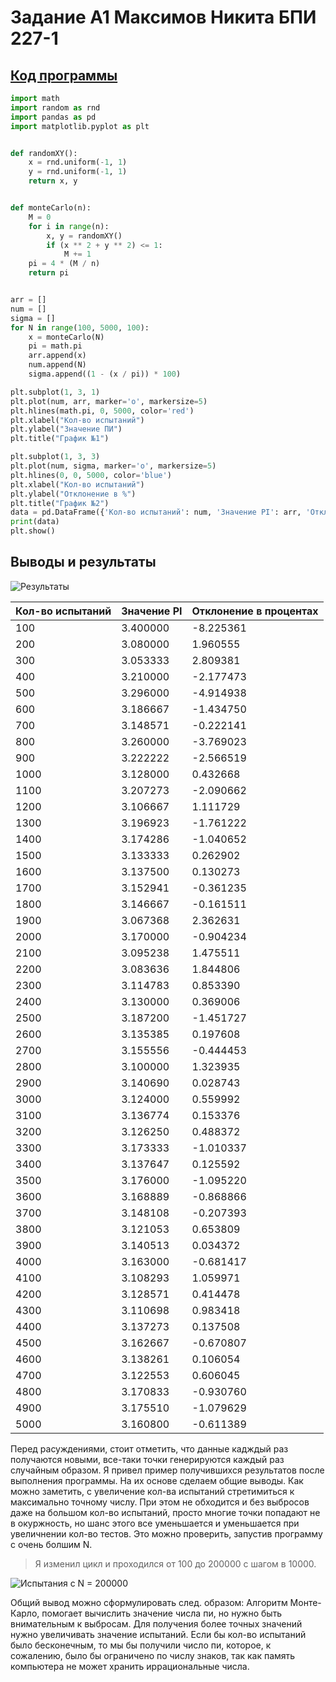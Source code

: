 # Задание A1 Максимов Никита БПИ 227-1
## [Код прогрaммы](main.py)
```python
import math
import random as rnd
import pandas as pd
import matplotlib.pyplot as plt


def randomXY():
    x = rnd.uniform(-1, 1)
    y = rnd.uniform(-1, 1)
    return x, y


def monteCarlo(n):
    M = 0
    for i in range(n):
        x, y = randomXY()
        if (x ** 2 + y ** 2) <= 1:
            M += 1
    pi = 4 * (M / n)
    return pi


arr = []
num = []
sigma = []
for N in range(100, 5000, 100):
    x = monteCarlo(N)
    pi = math.pi
    arr.append(x)
    num.append(N)
    sigma.append((1 - (x / pi)) * 100)

plt.subplot(1, 3, 1)
plt.plot(num, arr, marker='o', markersize=5)
plt.hlines(math.pi, 0, 5000, color='red')
plt.xlabel("Кол-во испытаний")
plt.ylabel("Значение ПИ")
plt.title("График №1")

plt.subplot(1, 3, 3)
plt.plot(num, sigma, marker='o', markersize=5)
plt.hlines(0, 0, 5000, color='blue')
plt.xlabel("Кол-во испытаний")
plt.ylabel("Отклонение в %")
plt.title("График №2")
data = pd.DataFrame({'Кол-во испытаний': num, 'Значение PI': arr, 'Отклонение в процентах': sigma})
print(data)
plt.show()
```
## Выводы и результаты

![Результаты](https://github.com/waksimusss/Searching-Pi-with-Monte_Carlo/assets/113054845/dd57fa4c-d2c4-4bea-bbda-67596ea31b97)

| Кол-во испытаний | Значение PI | Отклонение в процентах|
| --- | --- | --- |
| 100 | 3.400000 | -8.225361 |
| 200 | 3.080000 |  1.960555 |
| 300 | 3.053333 |  2.809381 |
| 400 | 3.210000 | -2.177473 |
| 500 | 3.296000 | -4.914938 | 
| 600 | 3.186667 | -1.434750 |     
| 700 | 3.148571 | -0.222141 |   
| 800 | 3.260000 | -3.769023 |   
| 900 | 3.222222 | -2.566519 |   
| 1000 | 3.128000 | 0.432668  |                                     
| 1100 | 3.207273 | -2.090662 | 
| 1200 | 3.106667 | 1.111729 | 
| 1300 | 3.196923 | -1.761222 | 
| 1400 | 3.174286 | -1.040652 | 
| 1500 | 3.133333 | 0.262902 | 
| 1600 | 3.137500 | 0.130273 | 
| 1700 | 3.152941 | -0.361235 | 
| 1800 | 3.146667 | -0.161511 | 
| 1900 | 3.067368 | 2.362631 | 
| 2000 | 3.170000 | -0.904234 | 
| 2100 | 3.095238 | 1.475511 | 
| 2200 | 3.083636 | 1.844806 | 
| 2300 | 3.114783 | 0.853390 | 
| 2400 | 3.130000 | 0.369006 | 
| 2500 | 3.187200 | -1.451727 | 
| 2600 | 3.135385 | 0.197608 | 
| 2700 | 3.155556 | -0.444453 | 
| 2800 | 3.100000 | 1.323935 | 
| 2900 | 3.140690 | 0.028743 | 
| 3000 | 3.124000 | 0.559992 | 
| 3100 | 3.136774 | 0.153376 | 
| 3200 | 3.126250 | 0.488372 | 
| 3300 | 3.173333 | -1.010337 | 
| 3400 | 3.137647 | 0.125592 | 
| 3500 | 3.176000 | -1.095220 | 
| 3600 | 3.168889 | -0.868866 | 
| 3700 | 3.148108 | -0.207393 | 
| 3800 | 3.121053 | 0.653809 | 
| 3900 | 3.140513 | 0.034372 | 
| 4000 | 3.163000 | -0.681417 | 
| 4100 | 3.108293 | 1.059971 | 
| 4200 | 3.128571 | 0.414478 | 
| 4300 | 3.110698 | 0.983418 | 
| 4400 | 3.137273 | 0.137508 | 
| 4500 | 3.162667 | -0.670807 | 
| 4600 | 3.138261 | 0.106054 | 
| 4700 | 3.122553 | 0.606045 | 
| 4800 | 3.170833 | -0.930760 | 
| 4900 | 3.175510 | -1.079629 | 
| 5000 | 3.160800 | -0.611389 | 

Перед расуждениями, стоит отметить, что данные кадждый раз получаются новыми, все-таки точки генерируются каждый раз случайным образом. Я привел пример получившихся результатов после выполнения программы. На их основе сделаем общие выводы. Как можно заметить, с увеличение кол-ва испытаний стретимиться к максимально точному числу. При этом не обходится и без выбросов даже на большом кол-во испытаний, просто многие точки попадают не в окуржность, но шанс этого все уменьшается и уменьшается при увеличнении кол-во тестов. Это можно проверить, запустив программу с очень болшим N. 
> Я изменил цикл и проходился от 100 до 200000 с шагом в 10000.

![Испытания с N = 200000](https://github.com/waksimusss/Searching-Pi-with-Monte_Carlo/assets/113054845/d69ca05d-35ea-41a7-b53d-fddb9144c752)

Общий вывод можно сформулировать след. образом: Алгоритм Монте-Карло, помогает вычислить значение числа пи, но нужно быть внимательным к выбросам. Для получения более точных значений нужно увеличивать значение испытаний. Если бы кол-во испытаний было бесконечным, то мы бы получили число пи, которое, к сожалению, было бы ограничено по числу знаков, так как память компьютера не может хранить иррациональные числа.

